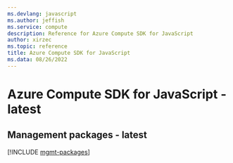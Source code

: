 ```yaml
---
ms.devlang: javascript
ms.author: jeffish
ms.service: compute
description: Reference for Azure Compute SDK for JavaScript
author: xirzec
ms.topic: reference
title: Azure Compute SDK for JavaScript
ms.data: 08/26/2022
---
```

# Azure Compute SDK for JavaScript - latest

## Management packages - latest
[!INCLUDE [mgmt-packages](compute-mgmt-index.md)]